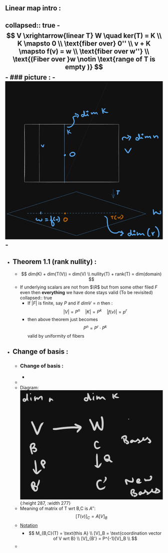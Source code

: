 ## Linear map intro :
collapsed:: true
	- $$
	  V \xrightarrow{linear T} W \quad ker(T) = K \\
	  K \mapsto 0 \\
	  \text{fiber over} 0'' \\
	  v + K \mapsto f(v) = w \\
	  \text{fiber over w''} \\
	  \text{(Fiber over }w \notin \text{range of T is empty )}
	  $$
	- ### picture :
		- ![image.png](../assets/image_1757415395232_0.png)
	-
-
- ## Theorem 1.1 (rank nullity) :
	- $$
	  dim(K) + dim(T(V)) = dim(V) \\
	  nullity(T) + rank(T) = dim(domain)
	  $$
	- If underlying scalars are not from $\R$ but from some other filed $F$ even then __everything__ we have done stays valid (To be revisited)
	  collapsed:: true
		- If $|F|$ is finite, say $P$ and if $dimV = n$ then :
		    $$|V|= P^n \quad |K| = P^k \quad |f(v)| = p^r$$
		- then above theorem just becomes
		  $$ P^n = P^r \cdot P^k$$
		  valid by uniformity of fibers
- ## Change of basis :
	- ### Change of basis :
		-
	-
	- Diagram: 
	  ![image.png](../assets/image_1757416091542_0.png){:height 287, :width 277}
	- Meaning of matrix of T wrt B,C is $A''$:
	  $$[T(v)]_C = A [V]_B$$
	- <ins> Notation </ins>
		- $$
		  M_{B,C}(T) = \text{this A} \\
		  [V]_B = \text{coordination vector of V wrt B} \\
		  [V]_{B'} = P^{-1}[V]_B \\
		  $$
	-